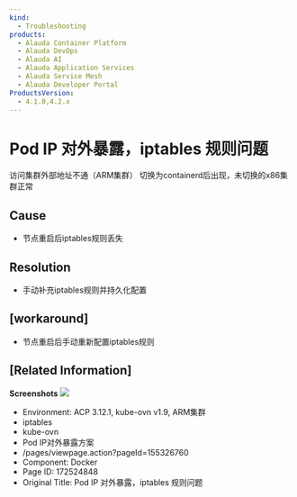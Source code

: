 ```yaml
---
kind:
  - Troubleshooting
products:
  - Alauda Container Platform
  - Alauda DevOps
  - Alauda AI
  - Alauda Application Services
  - Alauda Service Mesh
  - Alauda Developer Portal
ProductsVersion:
  - 4.1.0,4.2.x
---
```

<!-- A type of document that involves encountering a fault, diagnosing it, performing root cause analysis, and providing solutions. -->

# Pod IP 对外暴露，iptables 规则问题

访问集群外部地址不通（ARM集群） 切换为containerd后出现，未切换的x86集群正常

## Cause
- 节点重启后iptables规则丢失

## Resolution
- 手动补充iptables规则并持久化配置

## [workaround]
- 节点重启后手动重新配置iptables规则

## [Related Information]
**Screenshots**
![](assets/pod-ip-dui-wai-bao-lu-iptables-gui-ze-wen-ti/image-2023-11-20_17-20-12.png)
- Environment: ACP 3.12.1, kube-ovn v1.9, ARM集群
- iptables
- kube-ovn
- Pod IP对外暴露方案
- /pages/viewpage.action?pageId=155326760
- Component: Docker
- Page ID: 172524848
- Original Title: Pod IP 对外暴露，iptables 规则问题
